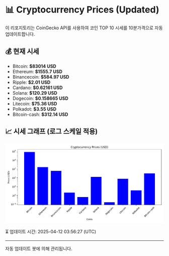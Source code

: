 
# 📊 Cryptocurrency Prices (Updated)

이 리포지토리는 CoinGecko API를 사용하여 코인 TOP 10 시세를 10분가격으로 자동 업데이트합니다.

## 💰 현재 시세
- Bitcoin: **$83014 USD**
- Ethereum: **$1555.7 USD**
- Binancecoin: **$584.97 USD**
- Ripple: **$2.01 USD**
- Cardano: **$0.62161 USD**
- Solana: **$120.29 USD**
- Dogecoin: **$0.158665 USD**
- Litecoin: **$75.36 USD**
- Polkadot: **$3.55 USD**
- Bitcoin-cash: **$312.14 USD**

## 📈 시세 그래프 (로그 스케일 적용)
![Crypto Prices](crypto_prices.png)

⏳ 업데이트 시간: 2025-04-12 03:56:27 (UTC)

---
자동 업데이트 봇에 의해 관리됩니다.
